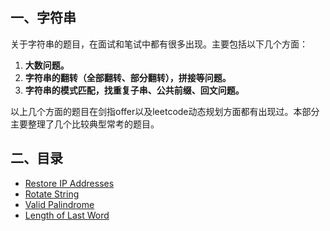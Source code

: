 ## 一、字符串

关于字符串的题目，在面试和笔试中都有很多出现。主要包括以下几个方面：

1. **大数问题。**
2. **字符串的翻转（全部翻转、部分翻转），拼接等问题。**
3. **字符串的模式匹配，找重复子串、公共前缀、回文问题。**

以上几个方面的题目在剑指offer以及leetcode动态规划方面都有出现过。本部分主要整理了几个比较典型常考的题目。

## 二、目录

- [Restore IP Addresses](/docs/algorithm/LeetCode/String/ip.md)
- [Rotate String](/docs/algorithm/LeetCode/String/Rotate-String.md)
- [Valid Palindrome](/docs/algorithm/LeetCode/String/Valid-Palindrome.md)
- [Length of Last Word](/docs/algorithm/LeetCode/String/Length-of-Last-Word.md)

